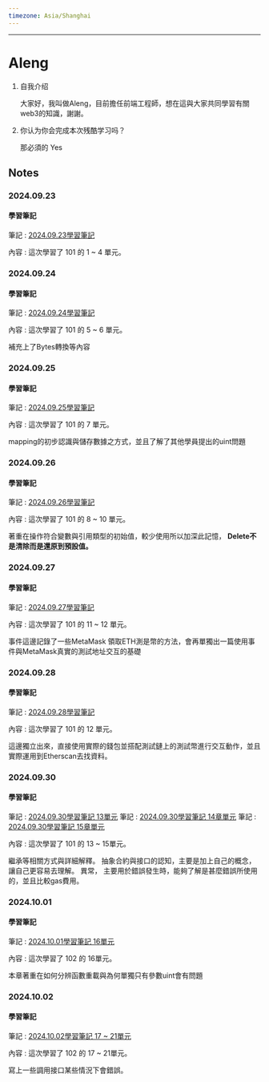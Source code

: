 ```yaml
---
timezone: Asia/Shanghai
---
```


---

# Aleng

1. 自我介绍

   大家好，我叫做Aleng，目前擔任前端工程師，想在這與大家共同學習有關web3的知識，謝謝。
2. 你认为你会完成本次残酷学习吗？

   那必須的 Yes
## Notes

<!-- Content_START -->
### 2024.09.23
#### 學習筆記
筆記 : [2024.09.23學習筆記](https://hackmd.io/@82tWd8u0TI6fMRC9VG6JXw/SkZ-UWnpA)

內容 : 這次學習了 101 的 1 ~ 4 單元。

### 2024.09.24
#### 學習筆記
筆記 : [2024.09.24學習筆記](https://hackmd.io/@82tWd8u0TI6fMRC9VG6JXw/Byqhk3ppA)

內容 : 這次學習了 101 的 5 ~ 6 單元。

補充上了Bytes轉換等內容

### 2024.09.25
#### 學習筆記
筆記 : [2024.09.25學習筆記](https://hackmd.io/@82tWd8u0TI6fMRC9VG6JXw/SkUXPpJAR)

內容 : 這次學習了 101 的 7 單元。

mapping的初步認識與儲存數據之方式，並且了解了其他學員提出的uint問題

### 2024.09.26
#### 學習筆記
筆記 : [2024.09.26學習筆記](https://hackmd.io/@82tWd8u0TI6fMRC9VG6JXw/S18lOJZAA)

內容 : 這次學習了 101 的 8 ~ 10 單元。

著重在操作符合變數與引用類型的初始值，較少使用所以加深此記憶，
**Delete不是清除而是還原到預設值。**
### 2024.09.27
#### 學習筆記
筆記 : [2024.09.27學習筆記](https://hackmd.io/@82tWd8u0TI6fMRC9VG6JXw/H1LOQ6GAC)

內容 : 這次學習了 101 的 11 ~ 12 單元。

事件這邊記錄了一些MetaMask 領取ETH測是幣的方法，會再單獨出一篇使用事件與MetaMask真實的測試地址交互的基礎
### 2024.09.28
#### 學習筆記
筆記 : [2024.09.28學習筆記](https://hackmd.io/@82tWd8u0TI6fMRC9VG6JXw/SJ-SHmE0C)

內容 : 這次學習了 101 的 12 單元。

這邊獨立出來，直接使用實際的錢包並搭配測試鏈上的測試幣進行交互動作，並且實際運用到Etherscan去找資料。
### 2024.09.30
#### 學習筆記
筆記 : [2024.09.30學習筆記 13單元](https://hackmd.io/@82tWd8u0TI6fMRC9VG6JXw/rJO4ah8C0)
筆記 : [2024.09.30學習筆記 14章單元](https://hackmd.io/@82tWd8u0TI6fMRC9VG6JXw/B1-qo6LCA)
筆記 : [2024.09.30學習筆記 15章單元](https://hackmd.io/@82tWd8u0TI6fMRC9VG6JXw/Hkn3Z0URA)

內容 : 這次學習了 101 的 13 ~ 15單元。

繼承等相關方式與詳細解釋。
抽象合約與接口的認知，主要是加上自己的概念，讓自己更容易去理解。
異常， 主要用於錯誤發生時，能夠了解是甚麼錯誤所使用的，並且比較gas費用。
### 2024.10.01
#### 學習筆記
筆記 : [2024.10.01學習筆記 16單元](https://hackmd.io/@82tWd8u0TI6fMRC9VG6JXw/ryWRJUOAA)

內容 : 這次學習了 102 的 16單元。

本章著重在如何分辨函數重載與為何單獨只有參數uint會有問題
### 2024.10.02
#### 學習筆記
筆記 : [2024.10.02學習筆記 17 ~ 21單元](https://hackmd.io/@82tWd8u0TI6fMRC9VG6JXw/Sk6VXUYRA)

內容 : 這次學習了 102 的 17 ~ 21單元。

寫上一些調用接口某些情況下會錯誤。
<!-- Content_END -->
